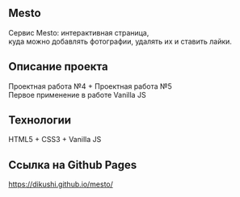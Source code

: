 ## Mesto
Сервис Mesto: интерактивная страница, </br>
куда можно добавлять фотографии, удалять их и ставить лайки. </br>

## Описание проекта
Проектная работа №4 + Проектная работа №5</br>
Первое применение в работе Vanilla JS </br>

## Технологии
HTML5 + CSS3 + Vanilla JS

## Ссылка на Github Pages
https://dikushi.github.io/mesto/
